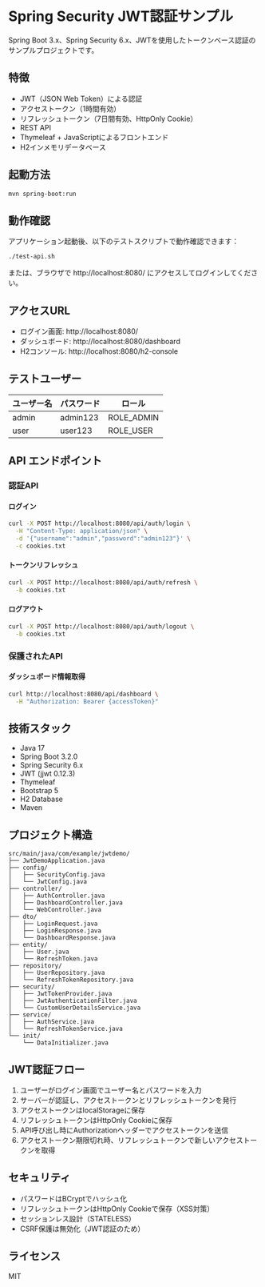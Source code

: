 # Spring Security JWT認証サンプル

Spring Boot 3.x、Spring Security 6.x、JWTを使用したトークンベース認証のサンプルプロジェクトです。

## 特徴

- JWT（JSON Web Token）による認証
- アクセストークン（1時間有効）
- リフレッシュトークン（7日間有効、HttpOnly Cookie）
- REST API
- Thymeleaf + JavaScriptによるフロントエンド
- H2インメモリデータベース

## 起動方法

```bash
mvn spring-boot:run
```

## 動作確認

アプリケーション起動後、以下のテストスクリプトで動作確認できます：

```bash
./test-api.sh
```

または、ブラウザで http://localhost:8080/ にアクセスしてログインしてください。

## アクセスURL

- ログイン画面: http://localhost:8080/
- ダッシュボード: http://localhost:8080/dashboard
- H2コンソール: http://localhost:8080/h2-console

## テストユーザー

| ユーザー名 | パスワード | ロール |
|-----------|----------|--------|
| admin | admin123 | ROLE_ADMIN |
| user | user123 | ROLE_USER |

## API エンドポイント

### 認証API

#### ログイン
```bash
curl -X POST http://localhost:8080/api/auth/login \
  -H "Content-Type: application/json" \
  -d '{"username":"admin","password":"admin123"}' \
  -c cookies.txt
```

#### トークンリフレッシュ
```bash
curl -X POST http://localhost:8080/api/auth/refresh \
  -b cookies.txt
```

#### ログアウト
```bash
curl -X POST http://localhost:8080/api/auth/logout \
  -b cookies.txt
```

### 保護されたAPI

#### ダッシュボード情報取得
```bash
curl http://localhost:8080/api/dashboard \
  -H "Authorization: Bearer {accessToken}"
```

## 技術スタック

- Java 17
- Spring Boot 3.2.0
- Spring Security 6.x
- JWT (jjwt 0.12.3)
- Thymeleaf
- Bootstrap 5
- H2 Database
- Maven

## プロジェクト構造

```
src/main/java/com/example/jwtdemo/
├── JwtDemoApplication.java
├── config/
│   ├── SecurityConfig.java
│   └── JwtConfig.java
├── controller/
│   ├── AuthController.java
│   ├── DashboardController.java
│   └── WebController.java
├── dto/
│   ├── LoginRequest.java
│   ├── LoginResponse.java
│   └── DashboardResponse.java
├── entity/
│   ├── User.java
│   └── RefreshToken.java
├── repository/
│   ├── UserRepository.java
│   └── RefreshTokenRepository.java
├── security/
│   ├── JwtTokenProvider.java
│   ├── JwtAuthenticationFilter.java
│   └── CustomUserDetailsService.java
├── service/
│   ├── AuthService.java
│   └── RefreshTokenService.java
└── init/
    └── DataInitializer.java
```

## JWT認証フロー

1. ユーザーがログイン画面でユーザー名とパスワードを入力
2. サーバーが認証し、アクセストークンとリフレッシュトークンを発行
3. アクセストークンはlocalStorageに保存
4. リフレッシュトークンはHttpOnly Cookieに保存
5. API呼び出し時にAuthorizationヘッダーでアクセストークンを送信
6. アクセストークン期限切れ時、リフレッシュトークンで新しいアクセストークンを取得

## セキュリティ

- パスワードはBCryptでハッシュ化
- リフレッシュトークンはHttpOnly Cookieで保存（XSS対策）
- セッションレス設計（STATELESS）
- CSRF保護は無効化（JWT認証のため）

## ライセンス

MIT
